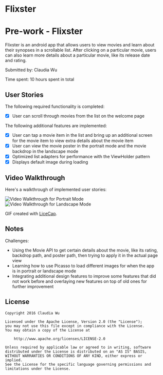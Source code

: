 # Flixster
# Pre-work - Flixster

Flixster is an android app that allows users to view movies and learn about their synopses in a scrollable list. After clicking on a particular movie, users can also learn more details about a particular movie, like its release date and rating.

Submitted by: Claudia Wu

Time spent: 10 hours spent in total

## User Stories

The following required functionality is completed:

* [x] User can scroll through movies from the list on the welcome page

The following additional features are implemented:

* [x] User can tap a movie item in the list and bring up an additional screen for the movie item to view extra details about the movie item
* [x] User can view the movie poster in the portrait mode and the movie backdrop in the landscape mode
* [x] Optimized list adapters for performance with the ViewHolder pattern
* [x] Displays default image during loading

## Video Walkthrough

Here's a walkthrough of implemented user stories:

<img src='http://imgur.com/oP7oe1r' title='Video Walkthrough' width='' alt='Video Walkthrough for Portrait Mode' />

<img src='http://imgur.com/b0NAUdu' title='Video Walkthrough' width='' alt='Video Walkthrough for Landscape Mode' />

GIF created with [LiceCap](http://www.cockos.com/licecap/).

## Notes

Challenges:
* Using the Movie API to get certain details about the movie, like its rating, backdrop path, and poster path, then trying to apply it in the actual page view
* Learning how to use Picasso to load different images for when the app is in portrait or landscape mode
* Integrating additional design features to improve some features that did not work before and overlaying new features on top of old ones for further improvement

## License

    Copyright 2016 Claudia Wu

    Licensed under the Apache License, Version 2.0 (the "License");
    you may not use this file except in compliance with the License.
    You may obtain a copy of the License at

        http://www.apache.org/licenses/LICENSE-2.0

    Unless required by applicable law or agreed to in writing, software
    distributed under the License is distributed on an "AS IS" BASIS,
    WITHOUT WARRANTIES OR CONDITIONS OF ANY KIND, either express or implied.
    See the License for the specific language governing permissions and
    limitations under the License.
